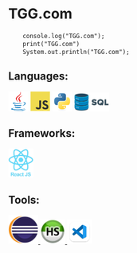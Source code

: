<h1>TGG.com</h1>

        console.log("TGG.com");
        print("TGG.com")
        System.out.println("TGG.com");
    


## Languages:
<p align="left"> <a href="#"><img src="./picture/java.svg" alt="java" width="40" height="40"/></a> <a href="#"><img src="./picture/js.svg" alt="javascript" width="40" height="40"/></a> <a href="#"><img src="./picture/python.svg" alt="python" width="40" height="40"/></a> <a href="#"> <img width="70px" src="./picture/SQL.png" alt="SQL"/> </a> </p>

## Frameworks:
<p align="left"> <a href="#"> <img width="50px" src="./picture/react.png" alt="react" /> </a> </p>

## Tools:
<p align="left"> <a href="#"> <img width="60px" src="./picture/eclipse.png" alt="eclipse" /> </a> <a href="#"> <img width="50px" src="./picture/heidi.png" alt="heidiSQL" /> </a> <a href="#"> <img width="50px" src="./picture/vscode.png" alt="VScode" /> </a>  </p>





